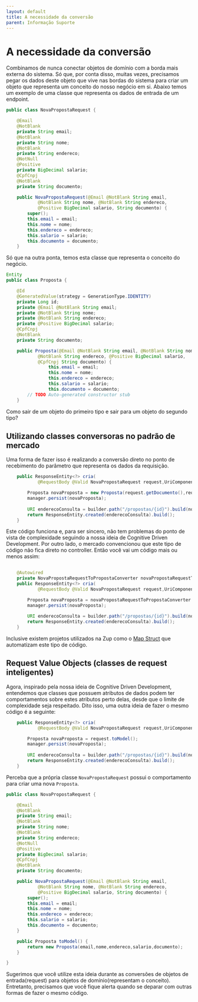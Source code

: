 ```yaml
---
layout: default
title: A necessidade da conversão 
parent: Informação Suporte
---
```

# A necessidade da conversão

Combinamos de nunca conectar objetos de domínio com a borda mais externa do sistema. Só que, por conta disso, muitas vezes, precisamos pegar os dados deste objeto que vive nas bordas do sistema para criar um objeto que representa um conceito do nosso negócio em si. Abaixo temos um exemplo de uma classe que representa os dados de entrada de um endpoint.

```java
public class NovaPropostaRequest {

	@Email
	@NotBlank
	private String email;
	@NotBlank
	private String nome;
	@NotBlank
	private String endereco;
	@NotNull
	@Positive
	private BigDecimal salario;
	@CpfCnpj
	@NotBlank
	private String documento;

	public NovaPropostaRequest(@Email @NotBlank String email,
			@NotBlank String nome, @NotBlank String endereco,
			@Positive BigDecimal salario, String documento) {
		super();
		this.email = email;
		this.nome = nome;
		this.endereco = endereco;
		this.salario = salario;
		this.documento = documento;
	}
```

Só que na outra ponta, temos esta classe que representa o conceito do negócio.

```java
Entity
public class Proposta {

	@Id
	@GeneratedValue(strategy = GenerationType.IDENTITY)
	private Long id;
	private @Email @NotBlank String email;
	private @NotBlank String nome;
	private @NotBlank String endereco;
	private @Positive BigDecimal salario;
	@CpfCnpj
	@NotBlank
	private String documento;

	public Proposta(@Email @NotBlank String email, @NotBlank String nome,
			@NotBlank String endereco, @Positive BigDecimal salario,
			@CpfCnpj String documento) {
				this.email = email;
				this.nome = nome;
				this.endereco = endereco;
				this.salario = salario;
				this.documento = documento;
		// TODO Auto-generated constructor stub
	}
```

Como sair de um objeto do primeiro tipo e sair para um objeto do segundo tipo? 

## Utilizando classes conversoras no padrão de mercado

Uma forma de fazer isso é realizando a conversão direto no ponto de recebimento do parâmetro que representa os dados da requisição. 

```java
	public ResponseEntity<?> cria(
			@RequestBody @Valid NovaPropostaRequest request,UriComponentsBuilder builder) {

		Proposta novaProposta = new Proposta(request.getDocumento(),request.getEmail()...)
		manager.persist(novaProposta);
		
		URI enderecoConsulta = builder.path("/propostas/{id}").build(novaProposta.getId());
		return ResponseEntity.created(enderecoConsulta).build();
	}
```

Este código funciona e, para ser sincero, não tem problemas do ponto de vista de complexidade seguindo a nossa ideia de Cognitive Driven Development. Por outro lado, o mercado convencionou que este tipo de código não fica direto no controller. Então você vai um código mais ou menos assim:

```java
    
    @Autowired
    private NovaPropostaRequestToPropostaConverter novaPropostaRequestToPropostaConverter;
	public ResponseEntity<?> cria(
			@RequestBody @Valid NovaPropostaRequest request,UriComponentsBuilder builder) {

		Proposta novaProposta = novaPropostaRequestToPropostaConverter.converte(request);
		manager.persist(novaProposta);
		
		URI enderecoConsulta = builder.path("/propostas/{id}").build(novaProposta.getId());
		return ResponseEntity.created(enderecoConsulta).build();
	}
```

Inclusive existem projetos utilizados na Zup como o [Map Struct](https://mapstruct.org/) que automatizam este tipo de código. 

## Request Value Objects (classes de request inteligentes)

Agora, inspirado pela nossa ideia de Cognitive Driven Development, entendemos que classes que possuem atributos de dados podem ter comportamentos sobre estes atributos perto delas, desde que o limite de complexidade seja respeitado. Dito isso, uma outra ideia de fazer o mesmo código é a seguinte:

```java
	public ResponseEntity<?> cria(
			@RequestBody @Valid NovaPropostaRequest request,UriComponentsBuilder builder) {

		Proposta novaProposta = request.toModel();
		manager.persist(novaProposta);
		
		URI enderecoConsulta = builder.path("/propostas/{id}").build(novaProposta.getId());
		return ResponseEntity.created(enderecoConsulta).build();
	}
```

Perceba que a própria classe ```NovaPropostaRequest``` possui o comportamento para criar uma nova ```Proposta```.

```java
public class NovaPropostaRequest {

	@Email
	@NotBlank
	private String email;
	@NotBlank
	private String nome;
	@NotBlank
	private String endereco;
	@NotNull
	@Positive
	private BigDecimal salario;
	@CpfCnpj
	@NotBlank
	private String documento;

	public NovaPropostaRequest(@Email @NotBlank String email,
			@NotBlank String nome, @NotBlank String endereco,
			@Positive BigDecimal salario, String documento) {
		super();
		this.email = email;
		this.nome = nome;
		this.endereco = endereco;
		this.salario = salario;
		this.documento = documento;
	}

	public Proposta toModel() {
		return new Proposta(email,nome,endereco,salario,documento);
	}

}
```
Sugerimos que você utilize esta ideia durante as conversões de objetos de entrada(request) para objetos de domínio(representam o conceito). Entretanto, precisamos que você fique alerta quando se deparar com outras formas de fazer o mesmo código. 
